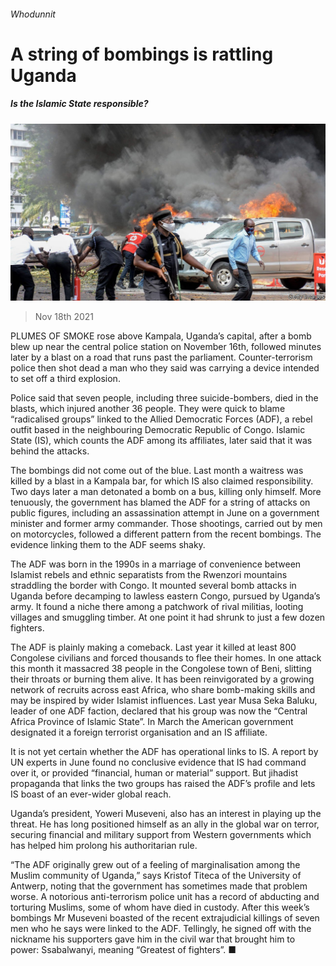###### Whodunnit

# A string of bombings is rattling Uganda 

##### Is the Islamic State responsible? 

![image](images/20211120_map502.jpg) 

> Nov 18th 2021 

PLUMES OF SMOKE rose above Kampala, Uganda’s capital, after a bomb blew up near the central police station on November 16th, followed minutes later by a blast on a road that runs past the parliament. Counter-terrorism police then shot dead a man who they said was carrying a device intended to set off a third explosion.

Police said that seven people, including three suicide-bombers, died in the blasts, which injured another 36 people. They were quick to blame “radicalised groups” linked to the Allied Democratic Forces (ADF), a rebel outfit based in the neighbouring Democratic Republic of Congo. Islamic State (IS), which counts the ADF among its affiliates, later said that it was behind the attacks.


The bombings did not come out of the blue. Last month a waitress was killed by a blast in a Kampala bar, for which IS also claimed responsibility. Two days later a man detonated a bomb on a bus, killing only himself. More tenuously, the government has blamed the ADF for a string of attacks on public figures, including an assassination attempt in June on a government minister and former army commander. Those shootings, carried out by men on motorcycles, followed a different pattern from the recent bombings. The evidence linking them to the ADF seems shaky.

The ADF was born in the 1990s in a marriage of convenience between Islamist rebels and ethnic separatists from the Rwenzori mountains straddling the border with Congo. It mounted several bomb attacks in Uganda before decamping to lawless eastern Congo, pursued by Uganda’s army. It found a niche there among a patchwork of rival militias, looting villages and smuggling timber. At one point it had shrunk to just a few dozen fighters.

The ADF is plainly making a comeback. Last year it killed at least 800 Congolese civilians and forced thousands to flee their homes. In one attack this month it massacred 38 people in the Congolese town of Beni, slitting their throats or burning them alive. It has been reinvigorated by a growing network of recruits across east Africa, who share bomb-making skills and may be inspired by wider Islamist influences. Last year Musa Seka Baluku, leader of one ADF faction, declared that his group was now the “Central Africa Province of Islamic State”. In March the American government designated it a foreign terrorist organisation and an IS affiliate.

It is not yet certain whether the ADF has operational links to IS. A report by UN experts in June found no conclusive evidence that IS had command over it, or provided “financial, human or material” support. But jihadist propaganda that links the two groups has raised the ADF’s profile and lets IS boast of an ever-wider global reach.

Uganda’s president, Yoweri Museveni, also has an interest in playing up the threat. He has long positioned himself as an ally in the global war on terror, securing financial and military support from Western governments which has helped him prolong his authoritarian rule.

“The ADF originally grew out of a feeling of marginalisation among the Muslim community of Uganda,” says Kristof Titeca of the University of Antwerp, noting that the government has sometimes made that problem worse. A notorious anti-terrorism police unit has a record of abducting and torturing Muslims, some of whom have died in custody. After this week’s bombings Mr Museveni boasted of the recent extrajudicial killings of seven men who he says were linked to the ADF. Tellingly, he signed off with the nickname his supporters gave him in the civil war that brought him to power: Ssabalwanyi, meaning “Greatest of fighters”. ■


